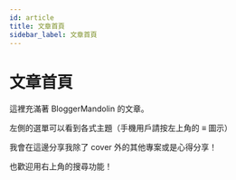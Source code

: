 ```yaml
---
id: article
title: 文章首頁
sidebar_label: 文章首頁
---
```


# 文章首頁

這裡充滿著 BloggerMandolin 的文章。

左側的選單可以看到各式主題（手機用戶請按左上角的 ≡ 圖示）

我會在這邊分享我除了 cover 外的其他專案或是心得分享！

也歡迎用右上角的搜尋功能！
